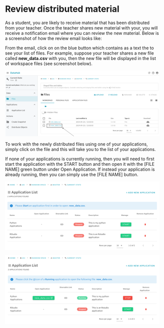 # Review distributed material

As a student, you are likely to receive material that has been distributed from your teacher. Once the teacher shares new material with your, you will receive a notification email where you can review the new material. Below is a screenshot of how the review email looks like:



From the email, click on on the blue button which contains as a text the  to see your list of files. For example, suppose your teacher shares a new file called **new\_data.csv** with you, then the new file will be displayed in the list of workspace files \(see screenshot below\).

![Current state view for files](../../.gitbook/assets/screen-shot-2019-09-23-at-3.11.13-pm-2.png)

To work with the newly distributed files using one of your applications, simply click on the file and this will take you to the list of your applications.

If none of your applications is currently running, then you will need to first start the application with the START button and then open it with the  \[FILE NAME\] green button under Open Application. If instead your application is already running, then you can simply use the \[FILE NAME\] button.

![Application list view with no running applications](../../.gitbook/assets/screen-shot-2019-09-23-at-3.27.10-pm.png)

![Application list view with one Python application running](../../.gitbook/assets/screen-shot-2019-09-23-at-3.26.07-pm.png)


